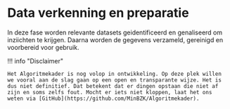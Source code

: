 # Data verkenning en preparatie
In deze fase worden relevante datasets geidentificeerd en genaliseerd om inziichten te krijgen. Daarna worden de gegevens verzameld, gereinigd en voorbereid voor gebruik.

!!! info "Disclaimer"

    Het Algoritmekader is nog volop in ontwikkeling. Op deze plek willen we vooral aan de slag gaan op een open en transparante wijze. Het is dus niet definitief. Dat betekent dat er dingen opstaan die niet af zijn en soms zelfs fout. Mocht er iets niet kloppen, laat het ons weten via [GitHub](https://github.com/MinBZK/Algoritmekader).
